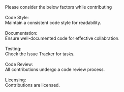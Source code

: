 Please consider the below factors while contributing <br>
<br>
Code Style: <br>
Maintain a consistent code style for readability.<br>
<br>
Documentation:<br>
Ensure well-documented code for effective collabration.<br>
<br>
Testing:<br>
Check the Issue Tracker for tasks.<br>
<br>
Code Review:<br>
All contributions undergo a code review process.<br>
<br>
Licensing:<br>
Contributions are licensed.
